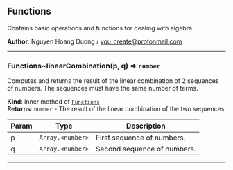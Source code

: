 <a name="module_Functions"></a>

## Functions
Contains basic operations and functions for dealing with algebra.

**Author**: Nguyen Hoang Duong / <you_create@protonmail.com>  

* * *

<a name="module_Functions..linearCombination"></a>

### Functions~linearCombination(p, q) ⇒ <code>number</code>
Computes and returns the result of the linear combination of 2 sequences
of numbers. The sequences must have the same number of terms.

**Kind**: inner method of [<code>Functions</code>](#module_Functions)  
**Returns**: <code>number</code> - The result of the linear combination of the two sequences  

| Param | Type | Description |
| --- | --- | --- |
| p | <code>Array.&lt;number&gt;</code> | First sequence of numbers. |
| q | <code>Array.&lt;number&gt;</code> | Second sequence of numbers. |


* * *

